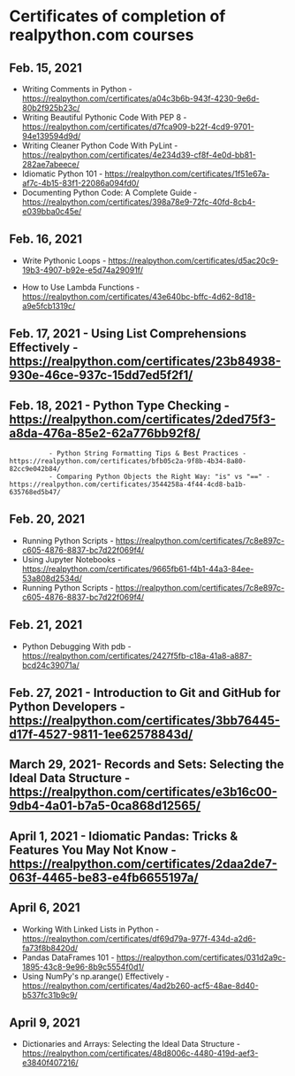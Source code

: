 # Certificates of completion of realpython.com courses 

## Feb. 15, 2021 

- Writing Comments in Python - https://realpython.com/certificates/a04c3b6b-943f-4230-9e6d-80b2f925b23c/
- Writing Beautiful Pythonic Code With PEP 8 - https://realpython.com/certificates/d7fca909-b22f-4cd9-9701-94e139594d9d/
- Writing Cleaner Python Code With PyLint - https://realpython.com/certificates/4e234d39-cf8f-4e0d-bb81-282ae7abeece/
- Idiomatic Python 101 - https://realpython.com/certificates/1f51e67a-af7c-4b15-83f1-22086a094fd0/
- Documenting Python Code: A Complete Guide - https://realpython.com/certificates/398a78e9-72fc-40fd-8cb4-e039bba0c45e/


## Feb. 16, 2021 
- Write Pythonic Loops - https://realpython.com/certificates/d5ac20c9-19b3-4907-b92e-e5d74a29091f/

- How to Use Lambda Functions - https://realpython.com/certificates/43e640bc-bffc-4d62-8d18-a9e5fcb1319c/
## Feb. 17, 2021 - Using List Comprehensions Effectively - https://realpython.com/certificates/23b84938-930e-46ce-937c-15dd7ed5f2f1/
## Feb. 18, 2021 - Python Type Checking - https://realpython.com/certificates/2ded75f3-a8da-476a-85e2-62a776bb92f8/
              - Python String Formatting Tips & Best Practices - https://realpython.com/certificates/bfb05c2a-9f8b-4b34-8a80-82cc9e042b84/
              - Comparing Python Objects the Right Way: "is" vs "==" - https://realpython.com/certificates/3544258a-4f44-4cd8-ba1b-635768ed5b47/
## Feb. 20, 2021 

- Running Python Scripts - https://realpython.com/certificates/7c8e897c-c605-4876-8837-bc7d22f069f4/
- Using Jupyter Notebooks - https://realpython.com/certificates/9665fb61-f4b1-44a3-84ee-53a808d2534d/
- Running Python Scripts - https://realpython.com/certificates/7c8e897c-c605-4876-8837-bc7d22f069f4/

## Feb. 21, 2021 
- Python Debugging With pdb - https://realpython.com/certificates/2427f5fb-c18a-41a8-a887-bcd24c39071a/

## Feb. 27, 2021 - Introduction to Git and GitHub for Python Developers - https://realpython.com/certificates/3bb76445-d17f-4527-9811-1ee62578843d/

## March 29, 2021- Records and Sets: Selecting the Ideal Data Structure - https://realpython.com/certificates/e3b16c00-9db4-4a01-b7a5-0ca868d12565/

## April 1, 2021 - Idiomatic Pandas: Tricks & Features You May Not Know - https://realpython.com/certificates/2daa2de7-063f-4465-be83-e4fb6655197a/

## April 6, 2021 

- Working With Linked Lists in Python - https://realpython.com/certificates/df69d79a-977f-434d-a2d6-fa73f8b8420d/
- Pandas DataFrames 101 - https://realpython.com/certificates/031d2a9c-1895-43c8-9e96-8b9c5554f0d1/
- Using NumPy's np.arange() Effectively - https://realpython.com/certificates/4ad2b260-acf5-48ae-8d40-b537fc31b9c9/

## April 9, 2021
- Dictionaries and Arrays: Selecting the Ideal Data Structure - https://realpython.com/certificates/48d8006c-4480-419d-aef3-e3840f407216/

